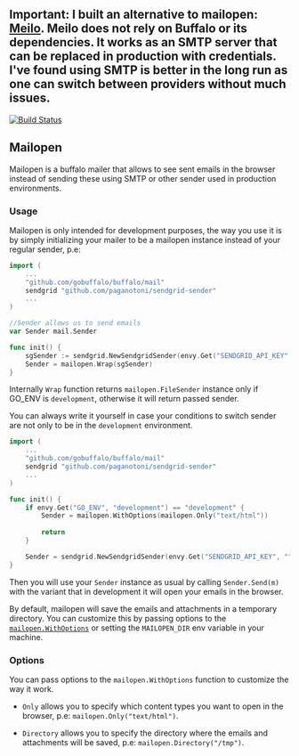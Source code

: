Important: I built an alternative to mailopen: [Meilo](https://github.com/wawandco/meilo/tree/main). Meilo does not rely on Buffalo or its dependencies. It works as an SMTP server that can be replaced in production with credentials. I've found using SMTP is better in the long run as one can switch between providers without much issues. 
------


[![Build Status](https://travis-ci.org/paganotoni/mailopen.svg?branch=master)](https://travis-ci.org/paganotoni/mailopen)

## Mailopen

Mailopen is a buffalo mailer that allows to see sent emails in the browser instead of sending these using SMTP or other sender used in production environments.

### Usage

Mailopen is only intended for development purposes, the way you use it is by simply initializing your mailer to be a mailopen instance instead of your regular sender, p.e:

```go
import (
    ...
    "github.com/gobuffalo/buffalo/mail"
    sendgrid "github.com/paganotoni/sendgrid-sender"
    ...
)

//Sender allows us to send emails
var Sender mail.Sender

func init() {
    sgSender := sendgrid.NewSendgridSender(envy.Get("SENDGRID_API_KEY", ""))
    Sender = mailopen.Wrap(sgSender)
}
```

Internally `Wrap` function returns `mailopen.FileSender` instance only if GO_ENV is `development`, otherwise it will return passed sender.

You can always write it yourself in case your conditions to switch sender are not only to be in the `development` environment.

```go
import (
    ...
    "github.com/gobuffalo/buffalo/mail"
    sendgrid "github.com/paganotoni/sendgrid-sender"
    ...
)

func init() {
    if envy.Get("GO_ENV", "development") == "development" {
        Sender = mailopen.WithOptions(mailopen.Only("text/html"))
        
		return
    }

    Sender = sendgrid.NewSendgridSender(envy.Get("SENDGRID_API_KEY", ""))
}
```

Then you will use your `Sender` instance as usual by calling `Sender.Send(m)` with the variant that in development it will open your emails in the browser.

By default, mailopen will save the emails and attachments in a temporary directory. You can customize this by passing options to the [`mailopen.WithOptions`](#options) or setting the `MAILOPEN_DIR` env variable in your machine.

### Options

You can pass options to the `mailopen.WithOptions` function to customize the way it work.

- `Only` allows you to specify which content types you want to open in the browser, p.e: `mailopen.Only("text/html")`.

- `Directory` allows you to specify the directory where the emails and attachments will be saved, p.e: `mailopen.Directory("/tmp")`.


